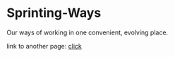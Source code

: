 # Sprinting-Ways

Our ways of working in one convenient, evolving place.

link to another page: [click](pages/example2.md)
